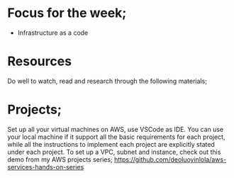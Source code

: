 # Focus for the week;
- Infrastructure as a code

# Resources
Do well to watch, read and research through the following materials; 


# Projects;

Set up all your virtual machines on AWS, use VSCode as IDE. You can use your local machine if it support all the basic requirements for each project, while all the instructions to implement each project are explicitly stated under each project. To set up a VPC, subnet and instance, check out this demo from my AWS projects series; https://github.com/deoluoyinlola/aws-services-hands-on-series